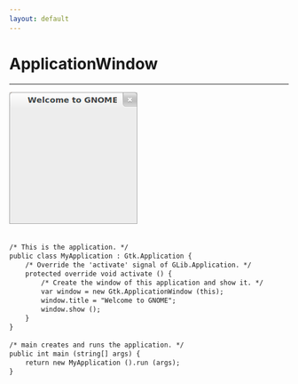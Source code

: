 ```yaml
---
layout: default
---
```


# ApplicationWindow

___

![image-title-here](/assets/img/window.png)

```vala

/* This is the application. */
public class MyApplication : Gtk.Application {
	/* Override the 'activate' signal of GLib.Application. */
	protected override void activate () {
		/* Create the window of this application and show it. */
		var window = new Gtk.ApplicationWindow (this);
		window.title = "Welcome to GNOME";
		window.show ();
	}
}

/* main creates and runs the application. */
public int main (string[] args) {
	return new MyApplication ().run (args);
}


```
